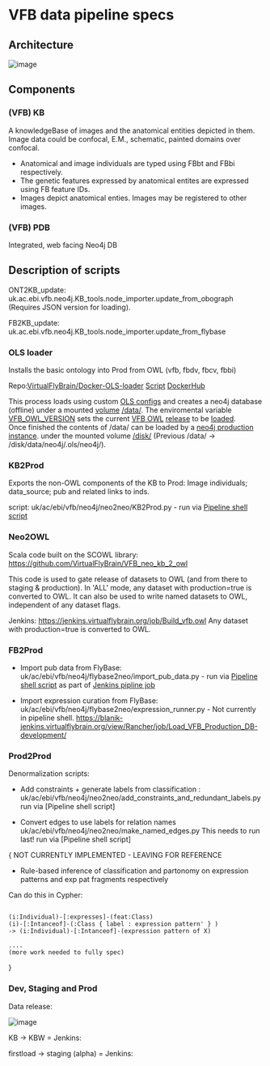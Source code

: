 # VFB data pipeline specs

## Architecture

![image](https://user-images.githubusercontent.com/112839/52511024-26b44700-2bb3-11e9-8e75-9b6e220de24e.png)

## Components

### (VFB) KB

A knowledgeBase of images and the anatomical entities depicted in them.  Image data could be confocal, E.M., schematic, painted domains over confocal.  

* Anatomical and image individuals are typed using FBbt and FBbi respectively.  
* The genetic features expressed by anatomical entites are expressed using FB feature IDs.  
* Images depict anatomical enties.  Images may be registered to other images.

### (VFB) PDB

Integrated, web facing Neo4j DB

## Description of scripts

ONT2KB_update:   uk.ac.ebi.vfb.neo4j.KB_tools.node_importer.update_from_obograph (Requires JSON version for loading).

FB2KB_update:    uk.ac.ebi.vfb.neo4j.KB_tools.node_importer.update_from_flybase

### OLS loader

Installs the basic ontology into Prod from OWL (vfb, fbdv, fbcv, fbbi) 

Repo:[VirtualFlyBrain/Docker-OLS-loader](https://github.com/VirtualFlyBrain/Docker-OLS-loader) 
[Script](https://github.com/VirtualFlyBrain/Docker-OLS-loader/blob/master/loadOLS.sh) [DockerHub](https://hub.docker.com/r/virtualflybrain/docker-ols-loader/)

This process loads using custom [OLS configs](https://github.com/VirtualFlyBrain/OLS_configs) and creates a neo4j database (offline) under a mounted [volume](https://github.com/VirtualFlyBrain/Docker-OLS-loader/blob/master/Dockerfile#L14) [/data/](https://github.com/VirtualFlyBrain/Docker-OLS-loader/blob/master/loadOLS.sh#L32). The enviromental variable [VFB_OWL_VERSION](https://github.com/VirtualFlyBrain/Docker-OLS-loader/blob/master/Dockerfile#L3) sets the current [VFB OWL](https://github.com/VirtualFlyBrain/VFB_owl) [release](https://github.com/VirtualFlyBrain/VFB_owl/releases) to be [loaded](https://github.com/VirtualFlyBrain/Docker-OLS-loader/blob/master/loadOLS.sh#L6).  
Once finished the contents of /data/ can be loaded by a [neo4j production instance](https://hub.docker.com/r/virtualflybrain/docker-vfb-neo4j-productiondb/). under the mounted volume [/disk/](https://github.com/VirtualFlyBrain/Docker-VFB-Neo4j-ProductionDB/blob/master/Dockerfile#L9) (Previous /data/ -> /disk/data/neo4j/.ols/neo4j/).


### KB2Prod

Exports the non-OWL components of the KB to Prod: Image individuals; data_source; pub and related links to inds.

script: uk/ac/ebi/vfb/neo4j/neo2neo/KB2Prod.py  - run via [Pipeline shell script](https://github.com/VirtualFlyBrain/pipeline/blob/master/process.sh)

### Neo2OWL

Scala code built on the SCOWL library:  https://github.com/VirtualFlyBrain/VFB_neo_kb_2_owl 

This code is used to gate release of datasets to OWL (and from there to staging & production). In 'ALL' mode, any dataset with production=true is converted to OWL. It can also be used to write named datasets to OWL, independent of any dataset flags.

Jenkins: https://jenkins.virtualflybrain.org/job/Build_vfb.owl  Any dataset with production=true is converted to OWL.

### FB2Prod

* Import pub data from FlyBase: uk/ac/ebi/vfb/neo4j/flybase2neo/import\_pub_data.py - run via [Pipeline shell script](https://github.com/VirtualFlyBrain/pipeline/blob/master/process.sh) as part of [Jenkins pipline job](https://blanik-jenkins.virtualflybrain.org/view/Rancher/job/Load_VFB_Production_DB/)

* Import expression curation from FlyBase: uk/ac/ebi/vfb/neo4j/flybase2neo/expression_runner.py - Not currently in pipeline shell. https://blanik-jenkins.virtualflybrain.org/view/Rancher/job/Load_VFB_Production_DB-development/

### Prod2Prod

Denormalization scripts:

* Add constraints + generate labels from classification :  uk/ac/ebi/vfb/neo4j/neo2neo/add\_constraints\_and\_redundant\_labels.py run via [Pipeline shell script]

* Convert edges to use labels for relation names uk/ac/ebi/vfb/neo4j/neo2neo/make\_named\_edges.py  This needs to run last! run via [Pipeline shell script]

{ NOT CURRENTLY IMPLEMENTED - LEAVING FOR REFERENCE 

* Rule-based inference of classification and partonomy on expression patterns and exp pat fragments respectively

Can do this in Cypher:

~~~~~~~~~.cql

(i:Individual)-[:expresses]-(feat:Class)
(i)-[:Intanceof]-(:Class { label : expression pattern' } )
-> (i:Individual)-[:Intanceof]-(expression pattern of X)

....
(more work needed to fully spec)
~~~~~~~~~~~~
}

### Dev, Staging and Prod

Data release:

![image](https://user-images.githubusercontent.com/112839/52516050-45c5cf80-2bd9-11e9-9974-9624da75f0ba.png)

KB -> KBW = Jenkins: 

firstload -> staging (alpha) = Jenkins:


